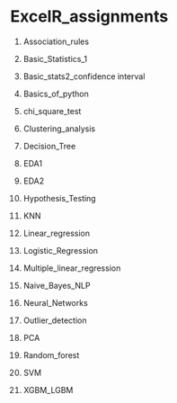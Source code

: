# ExcelR_assignments

1. Association_rules

2. Basic_Statistics_1

3. Basic_stats2_confidence interval

4. Basics_of_python

5. chi_square_test

6. Clustering_analysis

7. Decision_Tree

8. EDA1

9. EDA2

10. Hypothesis_Testing

11. KNN

12. Linear_regression

13. Logistic_Regression

14. Multiple_linear_regression

15. Naive_Bayes_NLP

16. Neural_Networks

17. Outlier_detection

18. PCA

19. Random_forest

20. SVM

21. XGBM_LGBM
